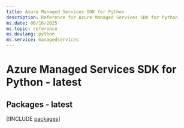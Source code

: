 ```yaml
---
title: Azure Managed Services SDK for Python
description: Reference for Azure Managed Services SDK for Python
ms.date: 06/16/2025
ms.topic: reference
ms.devlang: python
ms.service: managedservices
---
```

# Azure Managed Services SDK for Python - latest
## Packages - latest
[!INCLUDE [packages](managed-services-index.md)]
